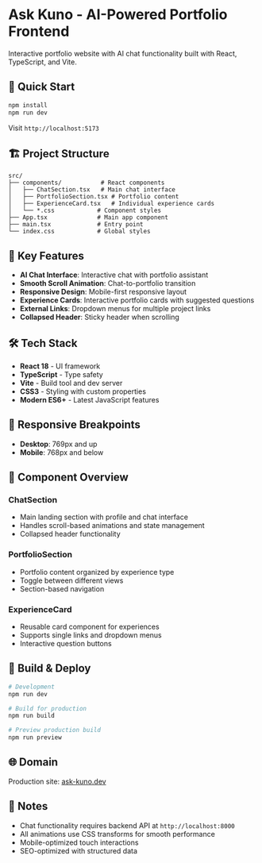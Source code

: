 # Ask Kuno - AI-Powered Portfolio Frontend

Interactive portfolio website with AI chat functionality built with React, TypeScript, and Vite.

## 🚀 Quick Start

```bash
npm install
npm run dev
```

Visit `http://localhost:5173`

## 🏗️ Project Structure

```
src/
├── components/           # React components
│   ├── ChatSection.tsx   # Main chat interface
│   ├── PortfolioSection.tsx # Portfolio content
│   ├── ExperienceCard.tsx   # Individual experience cards
│   └── *.css            # Component styles
├── App.tsx              # Main app component
├── main.tsx             # Entry point
└── index.css            # Global styles
```

## 🎨 Key Features

- **AI Chat Interface**: Interactive chat with portfolio assistant
- **Smooth Scroll Animation**: Chat-to-portfolio transition
- **Responsive Design**: Mobile-first responsive layout
- **Experience Cards**: Interactive portfolio cards with suggested questions
- **External Links**: Dropdown menus for multiple project links
- **Collapsed Header**: Sticky header when scrolling

## 🛠️ Tech Stack

- **React 18** - UI framework
- **TypeScript** - Type safety
- **Vite** - Build tool and dev server
- **CSS3** - Styling with custom properties
- **Modern ES6+** - Latest JavaScript features

## 📱 Responsive Breakpoints

- **Desktop**: 769px and up
- **Mobile**: 768px and below

## 🎯 Component Overview

### ChatSection

- Main landing section with profile and chat interface
- Handles scroll-based animations and state management
- Collapsed header functionality

### PortfolioSection

- Portfolio content organized by experience type
- Toggle between different views
- Section-based navigation

### ExperienceCard

- Reusable card component for experiences
- Supports single links and dropdown menus
- Interactive question buttons

## 🚀 Build & Deploy

```bash
# Development
npm run dev

# Build for production
npm run build

# Preview production build
npm run preview
```

## 🌐 Domain

Production site: [ask-kuno.dev](https://ask-kuno.dev)

## 📝 Notes

- Chat functionality requires backend API at `http://localhost:8000`
- All animations use CSS transforms for smooth performance
- Mobile-optimized touch interactions
- SEO-optimized with structured data
